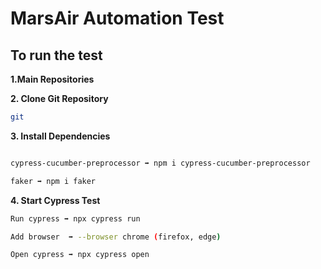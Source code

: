# MarsAir Automation Test

## To run the test

**1.Main Repositories**




**2. Clone Git Repository**
```bash
git 

```


**3. Install Dependencies**
```bash

cypress-cucumber-preprocessor ➡ npm i cypress-cucumber-preprocessor

faker ➡ npm i faker

```


**4. Start Cypress Test**
```bash
Run cypress ➡ npx cypress run

Add browser  ➡ --browser chrome (firefox, edge)

Open cypress ➡ npx cypress open